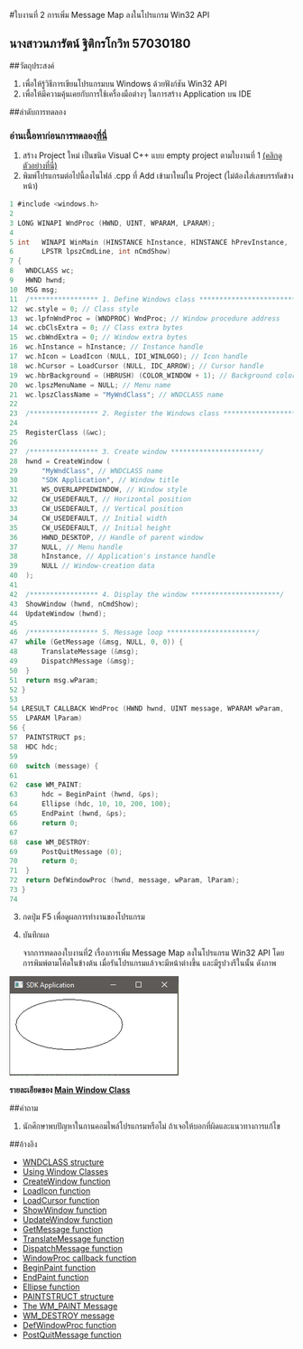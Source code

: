 #ใบงานที่ 2 การเพิ่ม Message Map ลงในโปรแกรม Win32 API
## นางสาวนภารัตน์ ฐิติกรโกวิท 57030180
##วัตถุประสงค์

1. เพื่อให้รู้วิธีการเขียนโปรแกรมบน Windows ด้วยฟังก์ชัน Win32 API
1. เพื่อให้มีความคุ้นเคยกับการใช้เครื่องมือต่างๆ ในการสร้าง Application บน IDE

##ลำดับการทดลอง
### อ่านเนื้อหาก่อนการทดลอง[ที่นี่](https://github.com/Desktop-Programming-Lab-2559/LAB-02/blob/master/LabIntro.md)
1. สร้าง Project ใหม่ เป็นชนิด Visual C++ แบบ empty project ตามใบงานที่ 1 [ (คลิกดูตัวอย่างที่นี่)](https://github.com/Desktop-Programming-Lab-2559/LAB-01#%E0%B8%A5%E0%B8%B3%E0%B8%94%E0%B8%B1%E0%B8%9A%E0%B8%81%E0%B8%B2%E0%B8%A3%E0%B8%97%E0%B8%94%E0%B8%A5%E0%B8%AD%E0%B8%87)
2. พิมพ์โปรแกรมต่อไปนี้ลงไนไฟล์ .cpp ที่ Add เข้ามาใหม่ใน Project  (ไม่ต้องใส่เลขบรรทัดข้างหน้า)

```c 
1 #include <windows.h>
2
3 LONG WINAPI WndProc (HWND, UINT, WPARAM, LPARAM);
4
5 int 	WINAPI WinMain (HINSTANCE hInstance, HINSTANCE hPrevInstance,
6     	LPSTR lpszCmdLine, int nCmdShow)
7 {
8 	WNDCLASS wc;
9  	HWND hwnd;
10 	MSG msg;
11 	/***************** 1. Define Windows class ****************************/
12 	wc.style = 0; // Class style
13 	wc.lpfnWndProc = (WNDPROC) WndProc; // Window procedure address
14 	wc.cbClsExtra = 0; // Class extra bytes
15 	wc.cbWndExtra = 0; // Window extra bytes
16 	wc.hInstance = hInstance; // Instance handle
17 	wc.hIcon = LoadIcon (NULL, IDI_WINLOGO); // Icon handle
18 	wc.hCursor = LoadCursor (NULL, IDC_ARROW); // Cursor handle
19 	wc.hbrBackground = (HBRUSH) (COLOR_WINDOW + 1); // Background color
20 	wc.lpszMenuName = NULL; // Menu name
21 	wc.lpszClassName = "MyWndClass"; // WNDCLASS name
22
23 	/***************** 2. Register the Windows class **********************/
24
25 	RegisterClass (&wc);
26
27 	/***************** 3. Create window **********************/
28 	hwnd = CreateWindow (
29 		"MyWndClass", // WNDCLASS name
30 		"SDK Application", // Window title
31 		WS_OVERLAPPEDWINDOW, // Window style
32 		CW_USEDEFAULT, // Horizontal position
33 		CW_USEDEFAULT, // Vertical position
34 		CW_USEDEFAULT, // Initial width
35 		CW_USEDEFAULT, // Initial height
36 		HWND_DESKTOP, // Handle of parent window
37 		NULL, // Menu handle
38 		hInstance, // Application's instance handle
39 		NULL // Window-creation data
40 	);
41
42 	/***************** 4. Display the window **********************/
43 	ShowWindow (hwnd, nCmdShow);
44 	UpdateWindow (hwnd);
45
46 	/***************** 5. Message loop **********************/
47 	while (GetMessage (&msg, NULL, 0, 0)) {
48 		TranslateMessage (&msg);
49 		DispatchMessage (&msg);
50 	}
51 	return msg.wParam;
52 }
53
54 LRESULT CALLBACK WndProc (HWND hwnd, UINT message, WPARAM wParam,
55 	LPARAM lParam)
56 {
57 	PAINTSTRUCT ps;
58 	HDC hdc;
59
60 	switch (message) {
61
62 	case WM_PAINT:
63 		hdc = BeginPaint (hwnd, &ps);
64 		Ellipse (hdc, 10, 10, 200, 100);
65 		EndPaint (hwnd, &ps);
66 		return 0;
67
68 	case WM_DESTROY:
69 		PostQuitMessage (0);
70 		return 0;
71 	}
72 	return DefWindowProc (hwnd, message, wParam, lParam);
73 }
74
```
3. กดปุ่ม F5 เพื่อดูผลการทำงานของโปรแกรม
4. บันทึกผล
  
   จากการทดลองใบงานที่2 เรื่องการเพิ่ม Message Map ลงในโปรแกรม Win32 API โดยการพิมพ์ตามโค้ดในข้างต้น เมื่อรันโปรแกรมแล้วจะมีหน้าต่างขึ้น และมีรูปวงรีในนั้น
   ดังภาพ
   



![](https://github.com/NAPHARAT/LAB-02/blob/master/imgs/Capture.PNG)


**รายละเอียดของ [Main Window Class](http://www.functionx.com/win32/Lesson01b.htm)**

##คำถาม 
1.	นักศึกษาพบปัญหาในกานคอมไพล์โปรแกรมหรือไม่ ถ้าเจอให้บอกที่ผิดและแนวทางการแก้ไข

##อ้างอิง


* [WNDCLASS structure](https://msdn.microsoft.com/en-us/library/windows/desktop/ms633576(v=vs.85).aspx)
* [Using Window Classes](https://msdn.microsoft.com/en-us/library/windows/desktop/ms633575(v=vs.85).aspx)
* [CreateWindow function](https://msdn.microsoft.com/en-us/library/windows/desktop/ms632679(v=vs.85).aspx)
* [LoadIcon function](https://msdn.microsoft.com/en-us/library/windows/desktop/ms648072(v=vs.85).aspx)
* [LoadCursor function](https://msdn.microsoft.com/en-us/library/windows/desktop/ms648391(v=vs.85).aspx)
* [ShowWindow function](https://msdn.microsoft.com/en-us/library/windows/desktop/ms633548(v=vs.85).aspx)
* [UpdateWindow function](https://msdn.microsoft.com/en-us/library/windows/desktop/dd145167(v=vs.85).aspx)
* [GetMessage function](https://msdn.microsoft.com/en-us/library/windows/desktop/ms644936(v=vs.85).aspx)
* [TranslateMessage function](https://msdn.microsoft.com/en-us/library/windows/desktop/ms644955(v=vs.85).aspx)
* [DispatchMessage function](https://msdn.microsoft.com/en-us/library/windows/desktop/ms644934(v=vs.85).aspx)
* [WindowProc callback function](https://msdn.microsoft.com/en-us/library/windows/desktop/ms633573(v=vs.85).aspx)
* [BeginPaint function](https://msdn.microsoft.com/en-us/library/windows/desktop/dd183362(v=vs.85).aspx)
* [EndPaint function](https://msdn.microsoft.com/en-us/library/windows/desktop/dd162598(v=vs.85).aspx)
* [Ellipse function](https://msdn.microsoft.com/en-us/library/windows/desktop/dd162510(v=vs.85).aspx)
* [PAINTSTRUCT structure](https://msdn.microsoft.com/en-us/library/windows/desktop/dd162768(v=vs.85).aspx)
* [The WM_PAINT Message](https://msdn.microsoft.com/en-us/library/windows/desktop/dd145137(v=vs.85).aspx)
* [WM_DESTROY message](https://msdn.microsoft.com/en-us/library/windows/desktop/ms632620(v=vs.85).aspx)
* [DefWindowProc function](https://msdn.microsoft.com/en-us/library/windows/desktop/ms633572(v=vs.85).aspx)
* [PostQuitMessage function](https://msdn.microsoft.com/en-us/library/windows/desktop/ms644945(v=vs.85).aspx)
 


